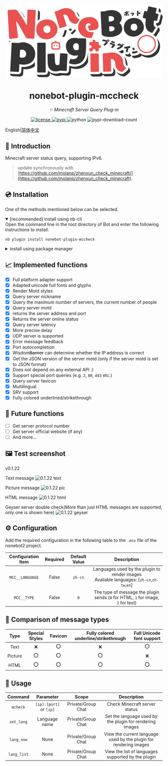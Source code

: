 <div align="center">
<a href="https://v2.nonebot.dev/store"><img src="https://github.com/KomoriDev/nonebot-plugin-kawaii-status/raw/master/docs/NoneBotPlugin.svg" alt="NoneBotPluginLogo"></a>
</div>

<div align="center">

# nonebot-plugin-mccheck

_✨ Minecraft Server Query Plug-in_

<a href="./LICENSE">
<img src="https://img.shields.io/github/license/molanp/nonebot_plugin_mccheck.svg" alt="license">
</a>
<a href="https://pypi.python.org/pypi/nonebot-plugin-mccheck">
<img src="https://img.shields.io/pypi/v/nonebot-plugin-mccheck.svg" alt="pypi">
</a>
<img src="https://img.shields.io/badge/python-3.9+-blue.svg" alt="python">
<img src="https://img.shields.io/pypi/dm/nonebot-plugin-mccheck" alt="pypi-download-count">
</div>

English|[简体中文](README.md)

## 📖 Introduction

Minecraft server status query, supporting IPv6.

> update synchronously with [https://github.com/molanp/zhenxun_check_minecraft/](https://github.com/molanp/zhenxun_check_minecraft).

## 💿 Installation

One of the methods mentioned below can be selected.

<details open>
<summary>[recommended] install using nb-cli</summary>
Open the command line in the root directory of Bot and enter the following instructions to install.

```shell
nb plugin install nonebot-plugin-mccheck
```

</details>

<details>
<summary> install using package manager </summary>
In the plug-in directory of the nonebot2 project, open the command line and enter the corresponding installation command according to the package manager you use.

```shell
pip install nonebot-plugin-mccheck
# or
pdm add nonebot-plugin-mccheck
# or
poetry add nonebot-plugin-mccheck
# or
conda install nonebot-plugin-mccheck
```

Open the `pyproject.toml` file in the root directory of the nonebot2 project, and write in the ` [tool.nonebot] ` section.
```toml
plugins = ["nonebot_plugin_mccheck"]
```
</details>

## 📈 Implemented functions

- [x] Full platform adapter support
- [x] Adapted unicode full fonts and glyphs
- [x] Render Motd styles
- [x] Query server nickname
- [x] Query the maximum number of servers, the current number of people
- [x] Query server motd
- [x] returns the server address and port
- [x] Returns the server online status
- [x] Query server latency
- [x] More precise delay
- [x] UDP server is supported
- [x] Error message feedback
- [x] Port autocompletion
- [x] Wisdom~~Barrier~~ can determine whether the IP address is correct
- [x] Get the JSON version of the server motd (only if the server motd is set to JSON format)
- [x] Does not depend on any external API :)
- [x] Support special port queries (e.g. `2`, `80`, `443` etc.)
- [x] Query server favicon
- [x] Multilingual
- [x] SRV support 
- [x] Fully colored underlined/strikethrough

## 📑 Future functions

- [ ] Get server protocol number
- [ ] Get server official website (if any)
- [ ] And more...

## 🖼️ Test screenshot

v0.1.22

Text message
![0.1.22 text](https://github.com/user-attachments/assets/7099ded9-9c8c-482f-89e5-a68bd014e67a)

Picture message
![0.1.22 pic](https://github.com/user-attachments/assets/3ba422a4-bc41-4401-85c7-f5da2f693b03)

HTML message
![0.1.22 html](https://github.com/user-attachments/assets/09396694-16a4-4907-8b25-3863b181a725)

Geyser server double check(More than just HTML messages are supported, only one is shown here)
![0.1.22 geyser](https://github.com/user-attachments/assets/3982c18a-7cc5-4eb2-9f0f-9ec2a16fed2f)
## ⚙️ Configuration

Add the required configuration in the following table to the `.env` file of the nonebot2 project.

| Configuration Item | Required | Default Value | Description |
|:-----:|:----:|:----:|:----:|
| `MCC__LANGUAGE` | False | `zh-cn` | Languages used by the plugin to render images<br>Available languages: [`zh-cn`,`zh-tw`,`en`] |
| `MCC__TYPE` | False | `0` | The type of message the plugin sends (`0` for HTML, `1` for image, `2` for text) |

## 🎲 Comparison of message types

| Type | Special Styles | Favicon | Fully colored underline/strikethrough | Full Unicode font support |
|:-----:|:-----:|:-----:|:-----:|:-----:|
| Text | ❌ | ⭕ | ❌ | ⭕ |
| Picture | ⭕ | ⭕ | ⭕ | ❌ |
| HTML | ⭕ | ⭕ | ⭕ | ⭕ |

## 🎉 Usage
| Command | Parameter | Scope | Description |
|:-------:|:---------:|:-----:|:-----------:|
| `mcheck` | `[ip]:[port]` or `[ip]` | Private/Group Chat | Check Minecraft server status |
| `set_lang` | Language name | Private/Group Chat | Set the language used by the plugin for rendering images |
| `lang_now` | None | Private/Group Chat | View the current language used by the plugin for rendering images |
| `lang_list` | None | Private/Group Chat | View the list of languages supported by the plugin |
